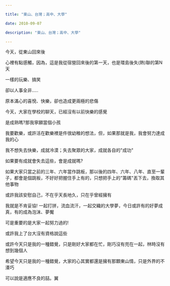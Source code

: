 ```yaml
---

title: "東山、台灣；高中、大學"

date: 2010-09-07

description: "東山、台灣；高中、大學"

---
```




今天，從東山回來後  

  

心裡有點感觸，因為，這是我從宿營回來後的第一天，也是環島後失(熱)聯的第N天  

  

一樣的玩樂、搞笑  

  

卻以人事全非.....  

  

原本滿心的喜悅、快樂，卻也造成更兩極的悲傷  

  

  

今天，大家在學校的聊天，已經沒有以前快樂的感覺  

  

是成熟嗎?那我寧願當個小孩  

  

我要歡樂，或許活在歡樂裡是件很幼稚的想法，但，如果那就是我，我會努力達成我的心  

  

  

我不想失去快樂，成就冷漠；失去聚眾的大家，成就各自的"成功"  

  

如果要有成就會失去這些，會是成就嗎?  

  

如果大家只當之前的三年、六年當作跳板，那以後的四年、六年、八年、直至一輩子，都會是個跳板，不好好把握住手上有的，只想把手上的"籌碼"丟下去，換取其他事物  

  

或許我該安慰自己，不在乎天長地久，只在乎曾經擁有  

我就是不肯妥協! 一起打拼，流血流汗，一起交織的大學夢，今日或許有的好夢成真，有的成為泡沫、夢魘  

可是重要的是大家一起努力過的!  

或許我上了台大沒有資格說這些  

  

或許今天只是我的一種錯覺，只是剛好大家都在忙，剛巧沒有兜在一起，林時沒有想到幾個人  

希望今天只是我的一種錯覺，大家的心其實都還是擁有那顆東山情，只是外界的不湊巧  

  

  



可以說是適應不良的喆。翼  



  



